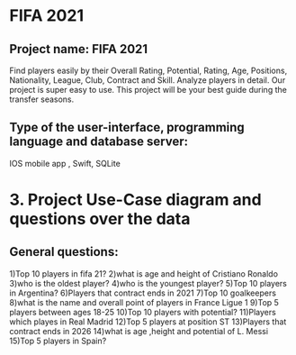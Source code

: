 # FIFA 2021
## Project name: FIFA 2021
Find players easily by their Overall Rating, Potential, Rating, Age, Positions, Nationality, League, Club, Contract and Skill. Analyze players in detail. Our project is super easy to use. This project will be your best guide during the transfer seasons.

## Type of the user-interface, programming language and database server:
IOS mobile app , Swift, SQLite

# 3. Project Use-Case diagram and questions over the data
## General questions:
1)Top 10 players in fifa 21?
2)what is age and height of Cristiano Ronaldo
3)who is the oldest player?
4)who is the youngest player?
5)Top 10 players in Argentina?
6)Players that contract ends in 2021
7)Top 10 goalkeepers
8)what is the name and overall point of players in France Ligue 1
9)Top 5 players between ages 18-25
10)Top 10 players with potential?
11)Players which playes in Real Madrid 
12)Top 5 players at position ST 
13)Players that contract ends in 2026
14)what is age ,height and potential of L. Messi
15)Top 5 players in Spain?
